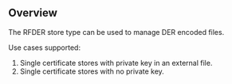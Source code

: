 ## Overview

The RFDER store type can be used to manage DER encoded files.

Use cases supported:
1. Single certificate stores with private key in an external file.
2. Single certificate stores with no private key.
